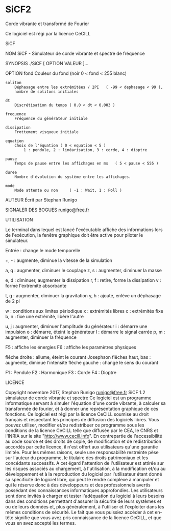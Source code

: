 # SiCF2
Corde vibrante et transformé de Fourier

Ce logiciel est régi par la licence CeCILL

SiCF

NOM
		SiCF - Simulateur de corde vibrante et spectre de fréquence

SYNOPSIS
		./SiCF [ OPTION VALEUR ]...

OPTION
	fond
		Couleur du fond	(noir 0 < fond < 255 blanc)

	soliton
		Déphasage entre les extrémitées / 2PI	( -99 < dephasage < 99 ),
		nombre de solitons initiales

	dt
		Discrétisation du temps	( 0.0 < dt < 0.003 )

	frequence
		Fréquence du générateur initiale

	dissipation
		Frottement visqueux initiale

	equation
		Choix de l'équation	( 0 < equation < 5 )
			1 : pendule, 2 : linéarisation, 3 : corde, 4 : dioptre

	pause
		Temps de pause entre les affichages en ms	( 5 < pause < 555 )

	duree
		Nombre d'évolution du système entre les affichages.

	mode
		Mode attente ou non		( -1 : Wait, 1 : Poll )

AUTEUR
		Écrit par Stephan Runigo

SIGNALER DES BOGUES
		runigo@free.fr

UTILISATION

Le terminal dans lequel est lancé l'exécutable affiche des informations
lors de l'exécution, la fenêtre graphique doit être active pour piloter
le simulateur.


Entrée : change le mode temporelle

+, - : augmente, diminue la vitesse de la simulation


a, q : augmenter, diminuer le couplage
z, s : augmenter, diminuer la masse

e, d : diminuer, augmenter la dissipation
r, f : retire, forme la dissipation
v : forme l'extremité absorbante

t, g : augmenter, diminuer la gravitation
y, h : ajoute, enlève un déphasage de 2 pi

w : conditions aux limites périodique
x : extrémités libres
c : extrémités fixe
b, n : fixe une extrémité, libère l'autre

u, j : augmenter, diminuer l'amplitude du générateur
i : démarre une impulsion
o : démarre, éteint le générateur
l : démarre le signal carrée
p, m : augmenter, diminuer la fréquence

F5 : affiche les énergies
F6 : affiche les paramètres physiques

flêche droite : allume, éteint le courant Josephson
flêches haut, bas : augmente, diminue l'intensité
flêche gauche : change le sens du courant

F1 : Pendule
F2 : Harmonique
F3 : Corde
F4 : Dioptre


LICENCE

Copyright novembre 2017, Stephan Runigo
runigo@free.fr
SiCF 1.2  simulateur de corde vibrante et spectre
Ce logiciel est un programme informatique servant à simuler l'équation
d'une corde vibrante, à calculer sa transformée de fourier, et à donner
une représentation graphique de ces fonctions. 
Ce logiciel est régi par la licence CeCILL soumise au droit français et
respectant les principes de diffusion des logiciels libres. Vous pouvez
utiliser, modifier et/ou redistribuer ce programme sous les conditions
de la licence CeCILL telle que diffusée par le CEA, le CNRS et l'INRIA
sur le site "http://www.cecill.info".
En contrepartie de l'accessibilité au code source et des droits de copie,
de modification et de redistribution accordés par cette licence, il n'est
offert aux utilisateurs qu'une garantie limitée.  Pour les mêmes raisons,
seule une responsabilité restreinte pèse sur l'auteur du programme, le
titulaire des droits patrimoniaux et les concédants successifs.
A cet égard  l'attention de l'utilisateur est attirée sur les risques
associés au chargement,  à l'utilisation,  à la modification et/ou au
développement et à la reproduction du logiciel par l'utilisateur étant
donné sa spécificité de logiciel libre, qui peut le rendre complexe à
manipuler et qui le réserve donc à des développeurs et des professionnels
avertis possédant  des  connaissances  informatiques approfondies. Les
utilisateurs sont donc invités à charger  et  tester  l'adéquation du
logiciel à leurs besoins dans des conditions permettant d'assurer la
sécurité de leurs systèmes et ou de leurs données et, plus généralement,
à l'utiliser et l'exploiter dans les mêmes conditions de sécurité.
Le fait que vous puissiez accéder à cet en-tête signifie que vous avez
pris connaissance de la licence CeCILL, et que vous en avez accepté les
termes.

